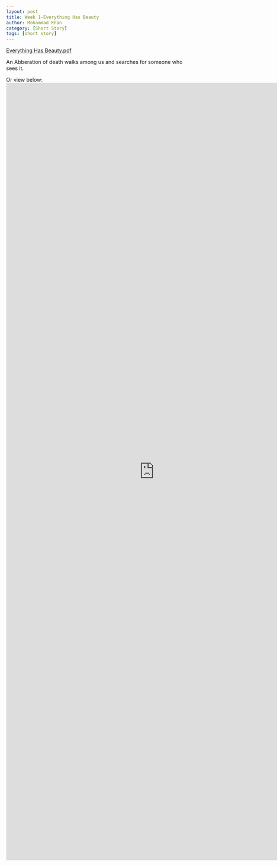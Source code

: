 ```yaml
---
layout: post
title: Week 1-Everything Has Beauty
author: Mohammad Khan
category: [Short Story]
tags: [short story]
---
```

<a href="https://drive.google.com/file/d/1e84QZkJCAxN5A-_vm2wxg9brhbet3KCy/view?usp=sharing">
Everything Has Beauty.pdf </a>

<p>An Abberation of death walks among us and searches for someone who sees it.</p>

Or view below:
<embed src="https://drive.google.com/file/d/1e84QZkJCAxN5A-_vm2wxg9brhbet3KCy/view?usp=sharing#toolbar=0" width="800px" height="2100px" />

<!-- <iframe
src="https://drive.google.com/file/d/1e84QZkJCAxN5A-_vm2wxg9brhbet3KCy/view?usp=sharing&embedded=true"
style="width:718px; height:700px;" frameborder="0"></iframe> -->
